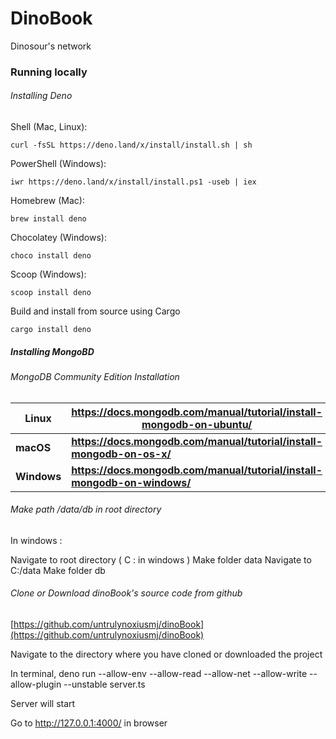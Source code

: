 # DinoBook

Dinosour's network



### Running locally



###### Installing Deno



Shell (Mac, Linux):

```
curl -fsSL https://deno.land/x/install/install.sh | sh
```

PowerShell (Windows):

```
iwr https://deno.land/x/install/install.ps1 -useb | iex
```

Homebrew (Mac):

```
brew install deno
```

Chocolatey (Windows):

```
choco install deno
```

Scoop (Windows):

```
scoop install deno
```

Build and install from source using Cargo

```
cargo install deno
```





##### Installing MongoBD



###### MongoDB Community Edition Installation



| Linux       | https://docs.mongodb.com/manual/tutorial/install-mongodb-on-ubuntu/      |
| ----------- | ------------------------------------------------------------------------ |
| **macOS**   | **https://docs.mongodb.com/manual/tutorial/install-mongodb-on-os-x/**    |
| **Windows** | **https://docs.mongodb.com/manual/tutorial/install-mongodb-on-windows/** |



###### Make path /data/db in root directory

In windows :

Navigate to root directory ( C : in windows )
Make folder data
Navigate to C:/data
Make folder db



###### Clone or Download dinoBook's source code from github


[https://github.com/untrulynoxiusmj/dinoBook](https://github.com/untrulynoxiusmj/dinoBook)



Navigate to the directory where you have cloned or downloaded the project 

In terminal, 
deno run --allow-env --allow-read --allow-net --allow-write --allow-plugin --unstable  server.ts


Server will start

Go to 
http://127.0.0.1:4000/
in browser
